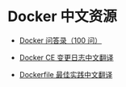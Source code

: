 # Docker 中文资源

* [Docker 问答录（100 问）](https://blog.lab99.org/post/docker-2016-07-14-faq.html)

* [Docker CE 变更日志中文翻译](https://github.com/allencloud/docker-changelog-chinese)

* [Dockerfile 最佳实践中文翻译](http://blog.csdn.net/guyue35/article/details/53891862)
